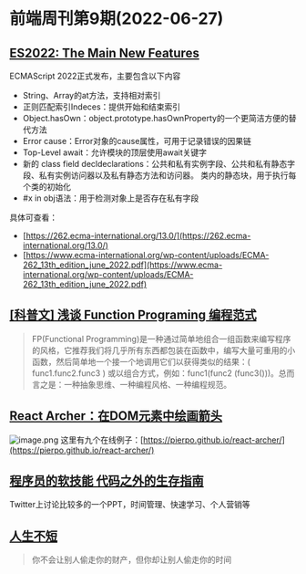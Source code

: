 # 前端周刊第9期(2022-06-27)

## [ES2022: The Main New Features](https://h3manth.com/ES2022/#ergonomic-brand-checks-for-private-fields)

ECMAScript 2022正式发布，主要包含以下内容

- String、Array的at方法，支持相对索引
- 正则匹配索引Indeces：提供开始和结束索引
- Object.hasOwn：object.prototype.hasOwnProperty的一个更简洁方便的替代方法
- Error cause：Error对象的cause属性，可用于记录错误的因果链
- Top-Level await：允许模块的顶层使用await关键字
- 新的 class field decldeclarations：公共和私有实例字段、公共和私有静态字段、私有实例访问器以及私有静态方法和访问器。 类内的静态块，用于执行每个类的初始化
- #x in obj语法：用于检测对象上是否存在私有字段

具体可查看：

- [https://262.ecma-international.org/13.0/](https://262.ecma-international.org/13.0/)
- [https://www.ecma-international.org/wp-content/uploads/ECMA-262_13th_edition_june_2022.pdf](https://www.ecma-international.org/wp-content/uploads/ECMA-262_13th_edition_june_2022.pdf)
  

## [[科普文] 浅谈 Function Programing 编程范式](https://mp.weixin.qq.com/s/A1LM8bWlcI8_fgUuCISU8w)

> FP(Functional Programming)是一种通过简单地组合一组函数来编写程序的风格，它推荐我们将几乎所有东西都包装在函数中，编写大量可重用的小函数，然后简单地一个接一个地调用它们以获得类似的结果：( func1.func2.func3 ) 或以组合方式，例如：func1(func2 (func3()))。总而言之是：一种抽象思维、一种编程风格、一种编程规范。


## [React Archer：在DOM元素中绘画箭头](https://github.com/pierpo/react-archer)

![image.png](https://cdn.nlark.com/yuque/0/2022/png/120011/1656842958315-03d8bb01-5d9c-4887-b243-70e00039938f.png#clientId=u42565bce-3ef0-4&crop=0&crop=0&crop=1&crop=1&from=paste&height=149&id=u1f0881ca&margin=%5Bobject%20Object%5D&name=image.png&originHeight=327&originWidth=956&originalType=binary&ratio=1&rotation=0&showTitle=false&size=23727&status=done&style=none&taskId=u35506c68-e4b9-4cc4-862e-d49cff92579&title=&width=434.54544512693565)
这里有九个在线例子：[https://pierpo.github.io/react-archer/](https://pierpo.github.io/react-archer/)


## [程序员的软技能 代码之外的生存指南](https://programmer-soft-skills.vercel.app/1)

Twitter上讨论比较多的一个PPT，时间管理、快速学习、个人营销等


## [人生不短](https://dkb.show/post/life-is-not-short)

> 你不会让别人偷走你的财产，但你却让别人偷走你的时间

